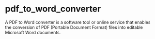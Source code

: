 # pdf_to_word_converter
A PDF to Word converter is a software tool or online service that enables the conversion of PDF (Portable Document Format) files into editable Microsoft Word documents.
